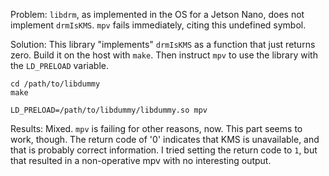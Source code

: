 Problem:  `libdrm`, as implemented in the OS for a Jetson Nano, does not
implement `drmIsKMS`.  `mpv` fails immediately, citing this undefined symbol.

Solution:  This library "implements" `drmIsKMS` as a function that just returns
zero.  Build it on the host with `make`.  Then instruct `mpv` to use the
library with the `LD_PRELOAD` variable.

    cd /path/to/libdummy
    make

    LD_PRELOAD=/path/to/libdummy/libdummy.so mpv

Results:  Mixed.  `mpv` is failing for other reasons, now.  This part seems to
work, though.  The return code of '0' indicates that KMS is unavailable, and
that is probably correct information.  I tried setting the return code to `1`,
but that resulted in a non-operative mpv with no interesting output.
